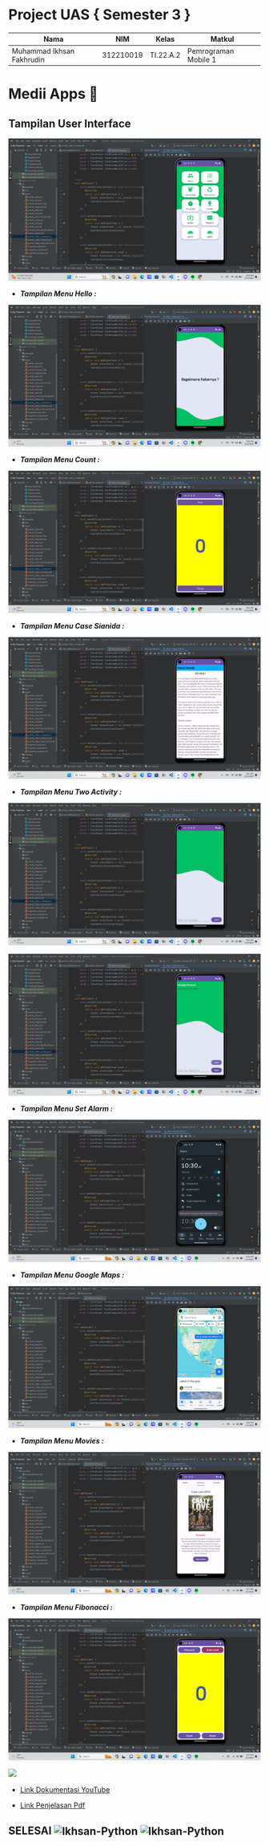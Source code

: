 # Project UAS { Semester 3 }  

|**Nama**|**NIM**|**Kelas**|**Matkul**|
|----|---|-----|------|
|Muhammad Ikhsan Fakhrudin|312210019|TI.22.A.2|Pemrograman Mobile 1|

# Medii Apps 🐳

## Tampilan User Interface


![](screenshot/ui1.png)

- ***Tampilan Menu Hello :***

![](screenshot/ui2.png)

- ***Tampilan Menu Count :***

![](screenshot/ui3.png)

- ***Tampilan Menu Case Sianida :***

![](screenshot/ui4.png)

- ***Tampilan Menu Two Activity :***

![](screenshot/ui5.png)

![](screenshot/ui6.png)

- ***Tampilan Menu Set Alarm :***

![](screenshot/ss7.png)

- ***Tampilan Menu Google Maps :***

![](screenshot/ss8.png)

- ***Tampilan Menu Movies :***

![](screenshot/ss9.png)

- ***Tampilan Menu Fibonacci :***

![](screenshot/ss10.png)

<img src=https://www.logo.wine/a/logo/YouTube/YouTube-White-Full-Color-Dark-Background-Logo.wine.svg width="130px">

- [Link Dokumentasi YouTube](https://youtu.be/Bpwhp9YiSWI)

- [Link Penjelasan Pdf](https://bit.ly/3HaMdSp)



## SELESAI <img align="center" alt="Ikhsan-Python" height="40" width="45" src="https://em-content.zobj.net/source/microsoft-teams/337/student_1f9d1-200d-1f393.png"> <img align="center" alt="Ikhsan-Python" height="40" width="45" src="https://em-content.zobj.net/thumbs/160/twitter/348/flag-indonesia_1f1ee-1f1e9.png">
